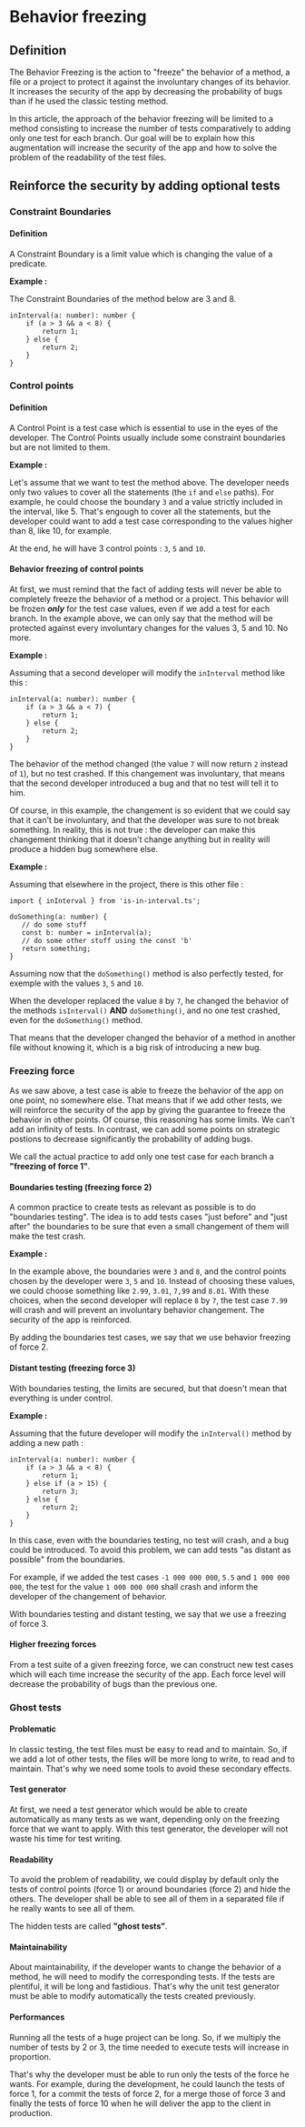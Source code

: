 # Behavior freezing

## Definition

The Behavior Freezing is the action to "freeze" the behavior of a method, a file or a project to protect it against the involuntary changes of its behavior. It increases the security of the app by decreasing the probability of bugs than if he used the classic testing method. 

In this article, the approach of the behavior freezing will be limited to a method consisting to increase the number of tests comparatively to adding only one test for each branch. Our goal will be to explain how this augmentation will increase the security of the app and how to solve the problem of the readability of the test files.

## Reinforce the security by adding optional tests

### Constraint Boundaries

#### Definition

A Constraint Boundary is a limit value which is changing the value of a predicate.

**Example :**

The Constraint Boundaries of the method below are 3 and 8.

```
inInterval(a: number): number {
    if (a > 3 && a < 8) {
        return 1;
    } else {
        return 2;
    }
}
```   


### Control points

#### Definition

A Control Point is a test case which is essential to use in the eyes of the developer. The Control Points usually include some constraint boundaries but are not limited to them.


**Example :**

Let's assume that we want to test the method above. The developer needs only two values to cover all the statements (the `if` and `else` paths). For example, he could choose the boundary `3` and a value strictly included in the interval, like 5. That's engough to cover all the statements, but the developer could want to add a test case corresponding to the values higher than 8, like 10, for example. 

At the end, he will have 3 control points : `3`, `5` and `10`.

#### Behavior freezing of control points

At first, we must remind that the fact of adding tests will never be able to completely freeze the behavior of a method or a project. This behavior will be frozen ***only*** for the test case values, even if we add a test for each branch. In the example above, we can only say that the method will be protected against every involuntary changes for the values 3, 5 and 10. No more.

**Example :**

Assuming that a second developer will modify the `inInterval` method like this :

```
inInterval(a: number): number {
    if (a > 3 && a < 7) {
        return 1;
    } else {
        return 2;
    }
}
```   

The behavior of the method changed (the value `7` will now return `2` instead of `1`), but no test crashed. If this changement was involuntary, that means that the second developer introduced a bug and that no test will tell it to him.

 Of course, in this example, the changement is so evident that we could say that it can't be involuntary, and that the developer was sure to not break something. In reality, this is not true : the developer can make this changement thinking that it doesn't change anything but in reality will produce a hidden bug somewhere else.
 
 **Example :**
 
 Assuming that elsewhere in the project, there is this other file : 
 
 ```
import { inInterval } from 'is-in-interval.ts';

doSomething(a: number) {
    // do some stuff
    const b: number = inInterval(a);
    // do some other stuff using the const 'b'
    return something;
}
```

Assuming now that the `doSomething()` method is also perfectly tested, for exemple with the values `3`, `5` and `10`.

When the developer replaced the value `8` by `7`, he changed the behavior of the methods `isInterval()` **AND** `doSomething()`, and no one test crashed, even for the `doSomething()` method.

That means that the developer changed the behavior of a method in another file without knowing it, which is a big risk of introducing a new bug.

### Freezing force

As we saw above, a test case is able to freeze the behavior of the app on one point, no somewhere else. That means that if we add other tests, we will reinforce the security of the app by giving the guarantee to freeze the behavior in other points. Of course, this reasoning has some limits. We can't add an infinity of tests. In contrast, we can add some points on strategic postions to decrease significantly the probability of adding bugs.

We call the actual practice to add only one test case for each branch a **"freezing of force 1"**.

#### Boundaries testing (freezing force 2)

A common practice to create tests as relevant as possible is to do "boundaries testing". The idea is to add tests cases "just before" and "just after" the boundaries to be sure that even a small changement of them will make the test crash.

**Example :**

In the example above, the boundaries were `3` and `8`, and the control points chosen by the developer were `3`, `5` and `10`. Instead of choosing these values, we could choose something like `2.99`, `3.01`, `7,99` and `8.01`. With these choices, when the second developer will replace `8` by `7`, the test case `7.99` will crash and will prevent an involuntary behavior changement. The security of the app is reinforced.

By adding the boundaries test cases, we say that we use behavior freezing of force 2.

#### Distant testing (freezing force 3)

With boundaries testing, the limits are secured, but that doesn't mean that everything is under control.

**Example :**

Assuming that the future developer will modify the `inInterval()` method by adding a new path :

```
inInterval(a: number): number {
    if (a > 3 && a < 8) {
        return 1;
    } else if (a > 15) {
        return 3;
    } else {
        return 2;
    }
}
```   

In this case, even with the boundaries testing, no test will crash, and a bug could be introduced. To avoid this problem, we can add tests "as distant as possible" from the boundaries. 

For example, if we added the test cases `-1 000 000 000`, `5.5` and `1 000 000 000`, the test for the value `1 000 000 000` shall crash and inform the developer of the changement of behavior.

With boundaries testing and distant testing, we say that we use a freezing of force 3.

#### Higher freezing forces

From a test suite of a given freezing force, we can construct new test cases which will each time increase the security of the app. Each force level will decrease the probability of bugs than the previous one.

### Ghost tests

#### Problematic

In classic testing, the test files must be easy to read and to maintain. So, if we add a lot of other tests, the files will be more long to write, to read and to maintain. That's why we need some tools to avoid these secondary effects.

#### Test generator

At first, we need a test generator which would be able to create automatically as many tests as we want, depending only on the freezing force that we want to apply. With this test generator, the developer will not waste his time for test writing.

#### Readability

To avoid the problem of readability, we could display by default only the tests of control points (force 1) or around boundaries (force 2) and hide the others. The developer shall be able to see all of them in a separated file if he really wants to see all of them.  

The hidden tests are called **"ghost tests"**.

#### Maintainability

About maintainability, if the developer wants to change the behavior of a method, he will need to modify the corresponding tests. If the tests are plentiful, it will be long and fastidious. That's why the unit test generator must be able to modify automatically the tests created previously.

#### Performances

Running all the tests of a huge project can be long. So, if we multiply the number of tests by 2 or 3, the time needed to execute tests will increase in proportion.

That's why the developer must be able to run only the tests of the force he wants. For example, during the development, he could launch the tests of force 1, for a commit the tests of force 2, for a merge those of force 3 and finally the tests of force 10 when he will deliver the app to the client in production.


